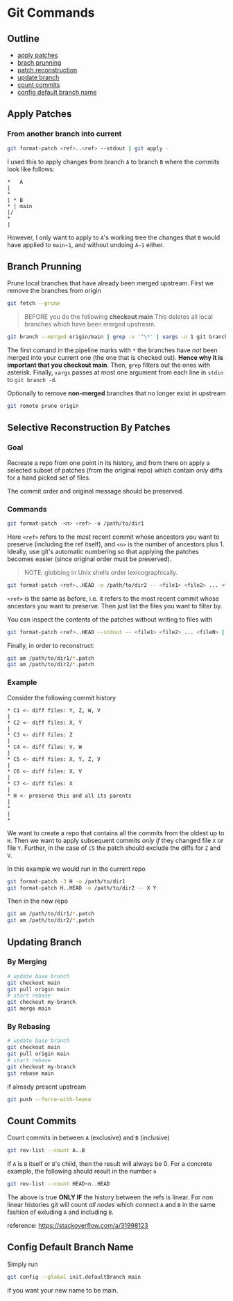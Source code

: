 # Git Commands
## Outline
- [apply patches](#apply-patches)
- [brach prunning](#branch-prunning)
- [patch reconstruction](#selective-reconstruction-by-patches)
- [update branch](#updating-branch)
- [count commits](#count-commits)
- [config default branch name](#config-default-branch-name)

## Apply Patches
### From another branch into current
```sh
git format-patch <ref>..<ref> --stdout | git apply -
```
I used this to apply changes from branch `A` to branch `B` where the commits look like follows:
```
*   A
|
*
| * B
* | main
|/
* 
|
```
However, I only want to apply to `A`'s working tree the changes that `B` would have applied to `main~1`, and without undoing `A~1` either.

## Branch Prunning
Prune local branches that have already been merged upstream. First we remove the branches from origin
```sh
git fetch --prune
```
> BEFORE you do the following **checkout main**
This deletes all local branches which have been merged upstream.
```sh
git branch --merged origin/main | grep -v '^\*' | xargs -n 1 git branch -d
```
The first comand in the pipeline marks with `*` the branches have _not_ been merged into your current one (the one that is checked out). **Hence why it is important that you checkout main**. Then, `grep` filters out the ones with asterisk. Finally, `xargs` passes at most one argument from each line in `stdin` to `git branch -d`.

Optionally to remove **non-merged** branches that no longer exist in upstream
```sh
git remote prune origin
```

## Selective Reconstruction By Patches
### Goal
Recreate a repo from one point in its history, and from there on apply a selected subset of patches (from the original repo) which contain _only_ diffs for a hand picked set of files.

The commit order and original message should be preserved.

### Commands
```sh
git format-patch -<n> <ref> -o /path/to/dir1
```
Here `<ref>` refers to the most recent commit whose ancestors you want to preserve (including the ref itself), and `<n>` is the number of ancestors plus 1. Ideally, use git's automatic numbering so that applying the patches becomes easier (since original order must be preserved).
> NOTE: globbing in Unix shells order lexicographically.

```sh
git format-patch <ref>..HEAD -o /path/to/dir2 -- <file1> <file2> ... <fileN>
```
`<ref>` is the same as before, i.e. it refers to  the most recent commit whose ancestors you want to preserve. Then just list the files you want to filter by.

You can inspect the contents of the patches without writing to files with
```sh
git format-patch <ref>..HEAD --stdout -- <file1> <file2> ... <fileN> | less
```

Finally, in order to reconstruct:
```sh
git am /path/to/dir1/*.patch
git am /path/to/dir2/*.patch
```

### Example
Consider the following commit history
```
* C1 <- diff files: Y, Z, W, V
|
* C2 <- diff files: X, Y
|
* C3 <- diff files: Z
|
* C4 <- diff files: V, W
|
* C5 <- diff files: X, Y, Z, V
|
* C6 <- diff files: X, V
|
* C7 <- diff files: X
|
* H <- preserve this and all its parents
|
*
|
*
```

We want to create a repo that contains all the commits from the oldest up to `H`. Then we want to apply subsequent commits _only if_ they changed file `X` or file `Y`. Further, in the case of `C5` the patch should exclude the diffs for `Z` and `V`.

In this example we would run in the current repo
```sh
git format-patch -3 H -o /path/to/dir1
git format-patch H..HEAD -o /path/to/dir2 -- X Y
```

Then in the new repo
```sh
git am /path/to/dir1/*.patch
git am /path/to/dir2/*.patch
```

## Updating Branch
### By Merging
```sh
# update base branch
git checkout main
git pull origin main
# start rebase
git checkout my-branch
git merge main
```
### By Rebasing
```sh
# update base branch
git checkout main
git pull origin main
# start rebase
git checkout my-branch
git rebase main
```
if already present upstream
```sh
git push --force-with-lease
```

## Count Commits
Count commits in between `A` (exclusive) and `B` (inclusive)
```sh
git rev-list --count A..B
```
If `A` is `B` itself or `B`'s child, then the result will always be 0. For a concrete example, the following should result in the number `n`
```sh
git rev-list --count HEAD~n..HEAD
```

The above is true **ONLY IF** the history between the refs is linear. For non linear histories git will count _all nodes_ which connect `A` and `B` in the same fashion of exluding `A` and including `B`.

reference: https://stackoverflow.com/a/31998123

## Config Default Branch Name
Simply run
```sh
git config --global init.defaultBranch main
```
if you want your new name to be main.
